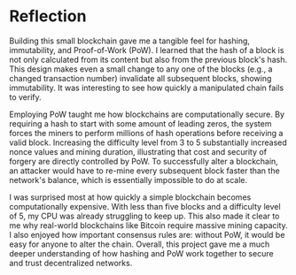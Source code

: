 # Reflection

Building this small blockchain gave me a tangible feel for hashing, immutability, and Proof-of-Work (PoW). I learned that the hash of a block is not only calculated from its content but also from the previous block's hash. This design makes even a small change to any one of the blocks (e.g., a changed transaction number) invalidate all subsequent blocks, showing immutability. It was interesting to see how quickly a manipulated chain fails to verify.

Employing PoW taught me how blockchains are computationally secure. By requiring a hash to start with some amount of leading zeros, the system forces the miners to perform millions of hash operations before receiving a valid block. Increasing the difficulty level from 3 to 5 substantially increased nonce values and mining duration, illustrating that cost and security of forgery are directly controlled by PoW. To successfully alter a blockchain, an attacker would have to re-mine every subsequent block faster than the network's balance, which is essentially impossible to do at scale.

I was surprised most at how quickly a simple blockchain becomes computationally expensive. With less than five blocks and a difficulty level of 5, my CPU was already struggling to keep up. This also made it clear to me why real-world blockchains like Bitcoin require massive mining capacity. I also enjoyed how important consensus rules are: without PoW, it would be easy for anyone to alter the chain. Overall, this project gave me a much deeper understanding of how hashing and PoW work together to secure and trust decentralized networks.